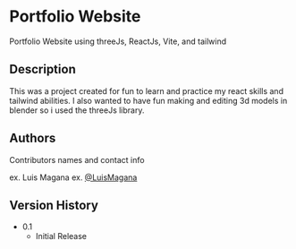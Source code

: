 # Portfolio Website

Portfolio Website using threeJs, ReactJs, Vite, and tailwind

## Description

This was a project created for fun to learn and practice my react skills and tailwind abilities. I also wanted to have fun making and editing 3d models in blender so i used the threeJs library. 

## Authors

Contributors names and contact info

ex. Luis Magana 
ex. [@LuisMagana](https://luismagana.work/)

## Version History
* 0.1
    * Initial Release

